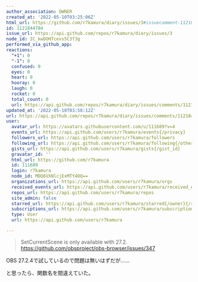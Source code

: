 ```yaml
---
author_association: OWNER
created_at: '2022-05-10T03:25:06Z'
html_url: https://github.com/r7kamura/diary/issues/3#issuecomment-1121844704
id: 1121844704
issue_url: https://api.github.com/repos/r7kamura/diary/issues/3
node_id: IC_kwDOHTcevs5C3f3g
performed_via_github_app: 
reactions:
  "+1": 0
  "-1": 0
  confused: 0
  eyes: 0
  heart: 0
  hooray: 0
  laugh: 0
  rocket: 0
  total_count: 0
  url: https://api.github.com/repos/r7kamura/diary/issues/comments/1121844704/reactions
updated_at: '2022-05-10T03:58:12Z'
url: https://api.github.com/repos/r7kamura/diary/issues/comments/1121844704
user:
  avatar_url: https://avatars.githubusercontent.com/u/111689?v=4
  events_url: https://api.github.com/users/r7kamura/events{/privacy}
  followers_url: https://api.github.com/users/r7kamura/followers
  following_url: https://api.github.com/users/r7kamura/following{/other_user}
  gists_url: https://api.github.com/users/r7kamura/gists{/gist_id}
  gravatar_id: ''
  html_url: https://github.com/r7kamura
  id: 111689
  login: r7kamura
  node_id: MDQ6VXNlcjExMTY4OQ==
  organizations_url: https://api.github.com/users/r7kamura/orgs
  received_events_url: https://api.github.com/users/r7kamura/received_events
  repos_url: https://api.github.com/users/r7kamura/repos
  site_admin: false
  starred_url: https://api.github.com/users/r7kamura/starred{/owner}{/repo}
  subscriptions_url: https://api.github.com/users/r7kamura/subscriptions
  type: User
  url: https://api.github.com/users/r7kamura

---
```

> SetCurrentScene is only available with 27.2.
> https://github.com/obsproject/obs-browser/issues/347

OBS 27.2.4で試しているので問題は無いはずだが……

と思ったら、関数名を間違えていた。